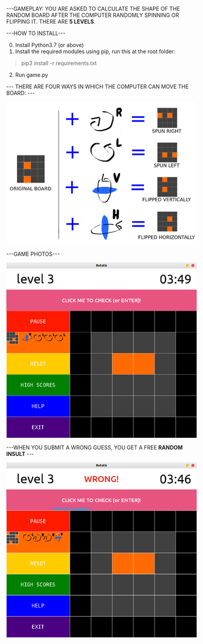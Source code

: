 
---GAMEPLAY: YOU ARE ASKED TO CALCULATE THE SHAPE OF THE RANDOM BOARD AFTER THE COMPUTER RANDOMLY SPINNING OR FLIPPING IT. THERE ARE **5 LEVELS**.


---HOW TO INSTALL---

0. Install Python3.7 (or above)
1. Install the required modules using pip, run this at the root folder:
> pip3 install -r requirements.txt
2. Run game.py


--- THERE ARE FOUR WAYS IN WHICH THE COMPUTER CAN MOVE THE BOARD: ---


![tutorial_img](images/tutorial.png)



---GAME PHOTOS---


![shot1](./screenshots/shot2.png)



---WHEN YOU SUBMIT A WRONG GUESS, YOU GET A FREE **RANDOM INSULT** ---

![insult_img](./screenshots/wrong_shot.png)
